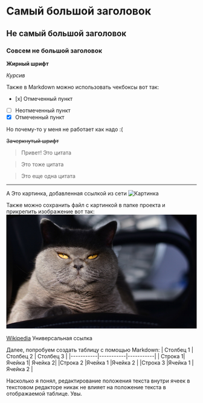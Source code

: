 # Самый большой заголовок
## Не самый большой заголовок
### Совсем не большой заголовок
__Жирный шрифт__

*Курсив*

Также в Markdown можно использовать чекбоксы вот так:

- [х] Отмеченный пункт
- [ ] Неотмеченный пункт
- [x] Отмеченный пункт

Но почему-то у меня не работает как надо :(


~~Зачеркнутый шрифт~~

> Привет! Это цитата

> Это тоже цитата

> Это еще одна цитата

---

А Это картинка, добавленная ссылкой из сети
![Картинка](https://mobimg.b-cdn.net/v3/fetch/ae/ae3617367cfef8ee5cba5db54cde1360.jpeg?w=1470&r=0.5625)

Также можно сохранить файл с картинкой в папке проекта и прикрепить изображение вот так:
![Кот из папки resourses](/resourses/kot-koshak-kotyara-kote-vzglyad.jpg)

[Wikipedia](https://www.wikipedia.org) Универсальная ссылка

Далее, попробуем создать таблицу с помощью Markdown:
| Столбец 1 | Столбец 2 | Столбец 3 |
|-----------|-----------|-----------|
|   Строка 1|   Ячейка 1|   Ячейка 2|
|Строка 2   |Ячейка 1   |Ячейка 2   |
|Строка 3   |Ячейка 1   |Ячейка 2   |

Насколько я понял, редактирование положения текста внутри ячеек в текстовом редакторе никак не влияет на положение текста в отображаемой таблице. Увы.